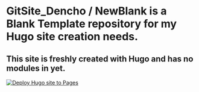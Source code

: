 # GitSite_Dencho / NewBlank is a Blank Template repository for my Hugo site creation needs.
## This site is freshly created with Hugo and has no modules in yet.

[![Deploy Hugo site to Pages](https://github.com/Denchyaknow/GitSite_Dencho/actions/workflows/BuildAndDeploySite.yml/badge.svg)](https://github.com/Denchyaknow/GitSite_Dencho/actions/workflows/BuildAndDeploySite.yml)
